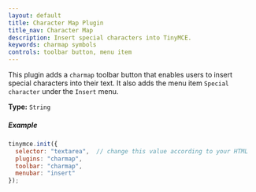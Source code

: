 ```yaml
---
layout: default
title: Character Map Plugin
title_nav: Character Map
description: Insert special characters into TinyMCE.
keywords: charmap symbols
controls: toolbar button, menu item
---
```


This plugin adds a `charmap` toolbar button that enables users to insert special characters into their text. It also adds the menu item `Special character` under the `Insert` menu.

**Type:** `String`

##### Example

```js
tinymce.init({
  selector: "textarea",  // change this value according to your HTML
  plugins: "charmap",
  toolbar: "charmap",
  menubar: "insert"
});
```
